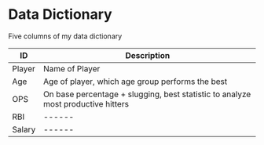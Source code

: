 # Data Dictionary
Five columns of my data dictionary

| ID | Description | 
| ------ | ------ |
| Player | Name of Player |
| Age | Age of player, which age group performs the best |
| OPS | On base percentage + slugging, best statistic to analyze most productive hitters |
| RBI | ------ |
| Salary | ------ |

